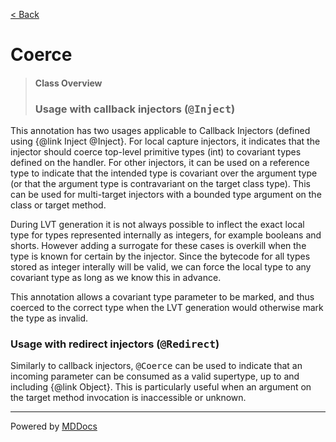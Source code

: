 [< Back](../README.md)
# Coerce #
>#### Class Overview ####
><h3>Usage with callback injectors (<tt>&#064;Inject</tt>)</h3>
 
 <p>This annotation has two usages applicable to Callback Injectors (defined
 using {@link Inject &#064;Inject}. For local capture injectors, it indicates
 that the injector should coerce top-level primitive types (int) to covariant
 types defined on the handler. For other injectors, it can be used on a
 reference type to indicate that the intended type is covariant over the
 argument type (or that the argument type is contravariant on the target class
 type). This can be used for multi-target injectors with a bounded type
 argument on the class or target method.</p>
 
 <p>During LVT generation it is not always possible to inflect the exact local
 type for types represented internally as integers, for example booleans and
 shorts. However adding a surrogate for these cases is overkill when the type
 is known for certain by the injector. Since the bytecode for all types stored
 as integer interally will be valid, we can force the local type to any
 covariant type as long as we know this in advance.</p>
 
 <p>This annotation allows a covariant type parameter to be marked, and thus
 coerced to the correct type when the LVT generation would otherwise mark the
 type as invalid.</p>
 
 <h3>Usage with redirect injectors (<tt>&#064;Redirect</tt>)</h3>
 
 <p>Similarly to callback injectors, <tt>&#064;Coerce</tt> can be used to
 indicate that an incoming parameter can be consumed as a valid supertype, up
 to and including {@link Object}. This is particularly useful when an argument
 on the target method invocation is inaccessible or unknown.</p>

---
Powered by [MDDocs](https://github.com/VRCube/MDDocs)